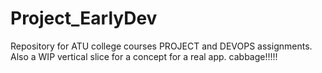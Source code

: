 # Project_EarlyDev
Repository for ATU college courses PROJECT and DEVOPS assignments. Also a WIP vertical slice for a concept for a real app.
cabbage!!!!!